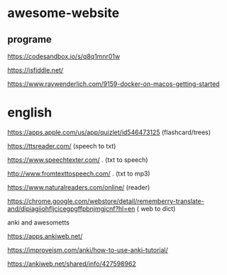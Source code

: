 # awesome-website
## programe

https://codesandbox.io/s/q8q1mnr01w

https://jsfiddle.net/



https://www.raywenderlich.com/9159-docker-on-macos-getting-started

# english
https://apps.apple.com/us/app/quizlet/id546473125 (flashcard/trees)

https://ttsreader.com/  (speech to txt)

https://www.speechtexter.com/ . (txt to speech)

http://www.fromtexttospeech.com/ . (txt to mp3)

https://www.naturalreaders.com/online/ (reader)

https://chrome.google.com/webstore/detail/rememberry-translate-and/dipiagiiohfljcicegpgffpbnjmgjcnf?hl=en ( web to dict)

anki and awesometts

https://apps.ankiweb.net/

https://improveism.com/anki/how-to-use-anki-tutorial/

https://ankiweb.net/shared/info/427598962
